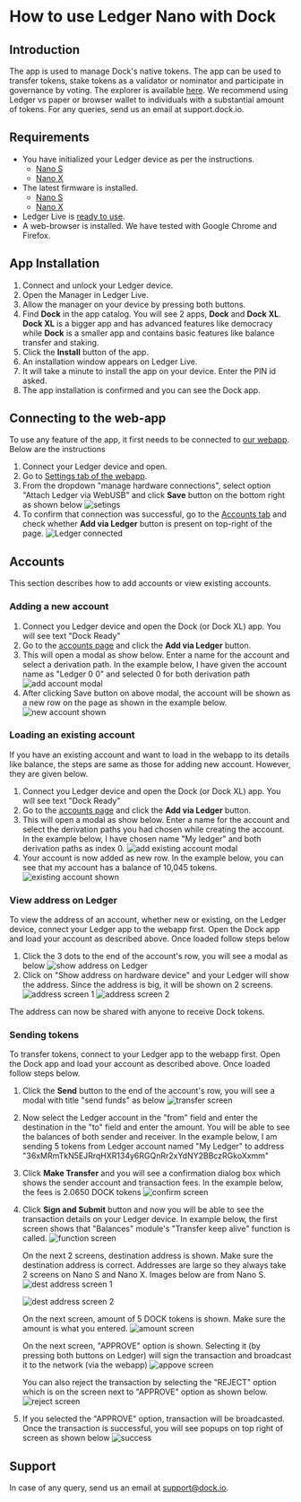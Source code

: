 # How to use Ledger Nano with Dock

## Introduction

The app is used to manage Dock's native tokens. The app can be used to transfer tokens, stake tokens as a validator or 
nominator and participate in governance by voting. The explorer is available [here](https://fe-staging.dock.io/?rpc=wss%3A%2F%2Fknox-1.dock.io#/explorer). We recommend using Ledger vs paper or browser wallet to individuals with a substantial amount of tokens. For any queries, send us an email at support.dock.io.

## Requirements

- You have initialized your Ledger device as per the instructions.
  - [Nano S](https://support.ledger.com/hc/en-us/articles/360000613793-Set-up-your-Ledger-Nano-S?docs=true)
  - [Nano X](https://support.ledger.com/hc/en-us/articles/360018784134-Set-up-your-Ledger-Nano-X?docs=true)
- The latest firmware is installed.
  - [Nano S](https://support.ledger.com/hc/en-us/articles/360002731113-Update-Ledger-Nano-S-firmware?docs=true)
  - [Nano X](https://support.ledger.com/hc/en-us/articles/360013349800-Update-Ledger-Nano-X-firmware?docs=true)
- Ledger Live is [ready to use](https://support.ledger.com/hc/en-us/articles/360006395233-Take-your-first-steps).
- A web-browser is installed. We have tested with Google Chrome and Firefox.

## App Installation

1. Connect and unlock your Ledger device.
2. Open the Manager in Ledger Live.
3. Allow the manager on your device by pressing both buttons.
4. Find **Dock** in the app catalog. You will see 2 apps, **Dock** and **Dock XL**. **Dock XL** is a bigger app and has advanced features like democracy while **Dock** is a smaller app and contains basic features like balance transfer and staking.
5. Click the **Install** button of the app.
6. An installation window appears on Ledger Live.
7. It will take a minute to install the app on your device. Enter the PIN id asked.
8. The app installation is confirmed and you can see the Dock app.

## Connecting to the web-app

To use any feature of the app, it first needs to be connected to [our webapp](https://fe-staging.dock.io/?rpc=wss%3A%2F%2Fknox-1.dock.io). Below are the instructions

1. Connect your Ledger device and open.
2. Go to [Settings tab of the webapp](https://fe-staging.dock.io/?rpc=wss%3A%2F%2Fknox-1.dock.io#/settings).
3. From the dropdown "manage hardware connections", select option "Attach Ledger via WebUSB" and click **Save** button on the bottom right as shown below
   ![setings](ledger-settings.png)
4. To confirm that connection was successful, go to the [Accounts tab](https://fe-staging.dock.io/?rpc=wss%3A%2F%2Fknox-1.dock.io#/accounts) and check whether **Add via Ledger** button is present on top-right of the page.
   ![Ledger connected](ledger-add-via.png)

## Accounts

This section describes how to add accounts or view existing accounts.

### Adding a new account

1. Connect you Ledger device and open the Dock (or Dock XL) app. You will see text "Dock Ready"
2. Go to the [accounts page](https://fe-staging.dock.io/?rpc=wss%3A%2F%2Fknox-1.dock.io#/accounts) and click the **Add via Ledger** button.
3. This will open a modal as show below. Enter a name for the account and select a derivation path. In the example below, I have given the account name as "Ledger 0 0" and 
selected 0 for both derivation path
   ![add account modal](ledger-add-account.png)
4. After clicking Save button on above modal, the account will be shown as a new row on the page as shown in the example below.
   ![new account shown](ledger-new-account.png)

### Loading an existing account

If you have an existing account and want to load in the webapp to its details like balance, the steps are same as those for adding new account. However, they are given below.

1. Connect you Ledger device and open the Dock (or Dock XL) app. You will see text "Dock Ready"
2. Go to the [accounts page](https://fe-staging.dock.io/?rpc=wss%3A%2F%2Fknox-1.dock.io#/accounts) and click the **Add via Ledger** button.
3. This will open a modal as show below. Enter a name for the account and select the derivation paths you had chosen while creating the account. 
In the example below, I have chosen name "My ledger" and both derivation paths as index 0.
   ![add existing account modal](ledger-add-existing.png)
4. Your account is now added as new row. In the example below, you can see that my account has a balance of 10,045 tokens.
   ![existing account shown](ledger-existing-account.png)

### View address on Ledger

To view the address of an account, whether new or existing, on the Ledger device, connect your Ledger app to the webapp first. 
Open the Dock app and load your account as described above. Once loaded follow steps below

1. Click the 3 dots to the end of the account's row, you will see a modal as below
   ![show address on Ledger](ledger-show-address-modal.png)
2. Click on "Show address on hardware device" and your Ledger will show the address. Since the address is big, it will be shown on 2 screens.
   ![address screen 1](ledger-show-address-1.jpg)
   ![address screen 2](ledger-show-address-2.jpg)

The address can now be shared with anyone to receive Dock tokens.

### Sending tokens

To transfer tokens, connect to your Ledger app to the webapp first. Open the Dock app and load your account as described above. Once loaded follow steps below.

1. Click the **Send** button to the end of the account's row, you will see a modal with title "send funds" as below
   ![transfer screen](ledger-transfer.png)
2. Now select the Ledger account in the "from" field and enter the destination in the "to" field and enter the amount. You will be able to see 
the balances of both sender and receiver. In the example below, I am sending 5 tokens from Ledger account named "My Ledger" 
to address "36xMRmTkN5EJRrqHXR134y6RGQnRr2xYdNY2BBczRGkoXxmm"
3. Click **Make Transfer** and you will see a confirmation dialog box which shows the sender account and transaction fees.
In the example below, the fees is 2.0650 DOCK tokens
   ![confirm screen](ledger-submit-confirm.png)
4. Click **Sign and Submit** button and now you will be able to see the transaction details on your Ledger device.
   In example below, the first screen shows that "Balances" module's "Transfer keep alive" function is called.
   ![function screen](ledger-show-function.jpg)
   
   On the next 2 screens, destination address is shown. Make sure the destination address is correct. Addresses are large so they always take 2 screens on Nano S and Nano X. Images below are from Nano S.
   ![dest address screen 1](ledger-dest-address1.jpg)

   ![dest address screen 2](ledger-dest-address2.jpg)

   On the next screen, amount of 5 DOCK tokens is shown. Make sure the amount is what you entered.
   ![amount screen](ledger-amount.jpg)
   
   On the next screen, "APPROVE" option is shown. Selecting it (by pressing both buttons on Ledger) will sign the transaction 
   and broadcast it to the network (via the webapp)
   ![appove screen](ledger-approve.jpg)

   You can also reject the transaction by selecting the "REJECT" option which is on the screen next to "APPROVE" option as shown below.
   ![reject screen](ledger-reject.jpg)

5. If you selected the "APPROVE" option, transaction will be broadcasted. Once the transaction is successful, you will see popups on top right of screen as shown below
   ![success](transfer-succes.png)

## Support
In case of any query, send us an email at support@dock.io.
